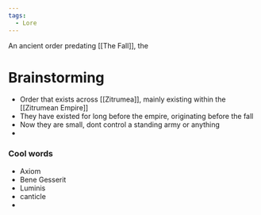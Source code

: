 ```yaml
---
tags:
  - Lore
---
```

An ancient order predating [[The Fall]], the 


# Brainstorming
- Order that exists across [[Zitrumea]], mainly existing within the [[Zitrumean Empire]]
- They have existed for long before the empire, originating before the fall
- Now they are small, dont control a standing army or anything
- 

### Cool words
- Axiom
- Bene Gesserit
- Luminis
- canticle
- 
